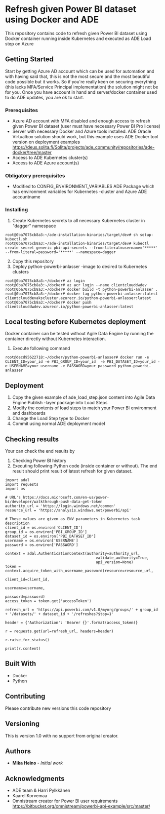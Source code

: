 # Refresh given Power BI dataset using Docker and ADE

This repository contains code to refresh given Power BI dataset using Docker container running inside Kubernetes and executed as ADE Load step on Azure

## Getting Started

Start by getting Azure AD account which can be used for automation and with having said that, this is not the most secure and the most beautiful code possible but it works. So if you're really keen on securing everything (this lacks MFA/Service Principal implementation) the solution might not be for you. Once you have account in hand and server/docker container used to do ADE updates, you are ok to start.

### Prerequisites

- Azure AD account with MFA disabled and enough access to refresh given Power BI dataset (user must have necessary Power BI Pro license)
- Server with necessary Docker and Azure tools installed. ADE Oracle Virtualbox solution should work, but this example uses ADE Docker tool version on deployment examples https://deus.solita.fi/Solita/projects/ade_community/repositories/ade-docker/tree/master
- Access to ADE Kubernetes cluster(s)
- Access to ADE Azure account(s)

### Obligatory prerequisites

- Modified to CONFIG_ENVIRONMENT_VARIABLES ADE Package which has environment variables for Kubernetes -cluster and Azure ADE accountname

### Installing

1) Create Kubernetes secrets to all necessary Kubernetes cluster in "dagger" namespace

```
root@0ba7075cb8a3:~/ade-installation-binaries/target/dev# sh setup-kubectl.sh
root@0ba7075cb8a3:~/ade-installation-binaries/target/dev# kubectl create secret generic pbi-api-secrets --from-literal=username='*****' --from-literal=password='*****' --namespace=dagger
```
2) Copy this repository
3) Deploy python-powerbi-anlasser -image to desired to Kubernetes clusters

```
root@0ba7075cb8a3:~/docker# az login
root@0ba7075cb8a3:~/docker# az acr login --name clientclouddwdev
root@0ba7075cb8a3:~/docker# docker build -t python-powerbi-anlasser .
root@0ba7075cb8a3:~/docker# docker tag python-powerbi-anlasser:latest clientclouddevakscluster.azurecr.io/python-powerbi-anlasser:latest
root@0ba7075cb8a3:~/docker# docker push clientclouddwdev.azurecr.io/python-powerbi-anlasser:latest
```
## Local testing before Kubernetes deployment

Docker container can be tested without Agile Data Engine by running the container directly without Kubernetes interaction.

1) Execute following command

```
root@decd95622718:~/docker/python-powerbi-anlasser# docker run -e CLIENT_ID=your_id -e PBI_GROUP_ID=your_id  -e PBI_DATASET_ID=your_id -e USERNAME=your_username -e PASSWORD=your_password python-powerbi-anlasser
```

## Deployment

1) Copy the given example of ade_load_step.json content into Agile Data Engine Publish -layer package into Load Steps
2) Modify the contents of load steps to match your Power BI environment and dashboards
3) Change the Load Step type to Docker
4) Commit using normal ADE deployment model

## Checking results

Your can check the end results by 
1) Checking Power BI history
2) Executing following Python code (inside container or without). The end result should print result of latest refresh for given dataset.

```
import adal
import requests
import os

# URL's https://docs.microsoft.com/en-us/power-bi/developer/walkthrough-push-data-get-token
authority_url = 'https://login.windows.net/common'
resource_url = 'https://analysis.windows.net/powerbi/api'

# These values are given as ENV parameters in Kubernetes task description
client_id = os.environ['CLIENT_ID']
group_id = os.environ['PBI_GROUP_ID']
dataset_id = os.environ['PBI_DATASET_ID']
username = os.environ['USERNAME']
password = os.environ['PASSWORD']

context = adal.AuthenticationContext(authority=authority_url,
                                         validate_authority=True,
                                         api_version=None)
token = context.acquire_token_with_username_password(resource=resource_url,
                                                         client_id=client_id,
                                                         username=username,
                                                         password=password)
access_token = token.get('accessToken')

refresh_url = 'https://api.powerbi.com/v1.0/myorg/groups/' + group_id + '/datasets/' + dataset_id + '/refreshes?$top=1'

header = {'Authorization': 'Bearer {}'.format(access_token)}

r = requests.get(url=refresh_url, headers=header)

r.raise_for_status()

print(r.content)

```

## Built With

* Docker
* Python

## Contributing

Please contribute new versions this code repository

## Versioning

This is version 1.0 with no support from original creator.

## Authors

* **Mika Heino** - *Initial work*

## Acknowledgments

* ADE team & Harri Pylkkänen
* Kaarel Korvemaa
* Omnistream creator for Power BI user requirements https://bitbucket.org/omnistream/powerbi-api-example/src/master/
